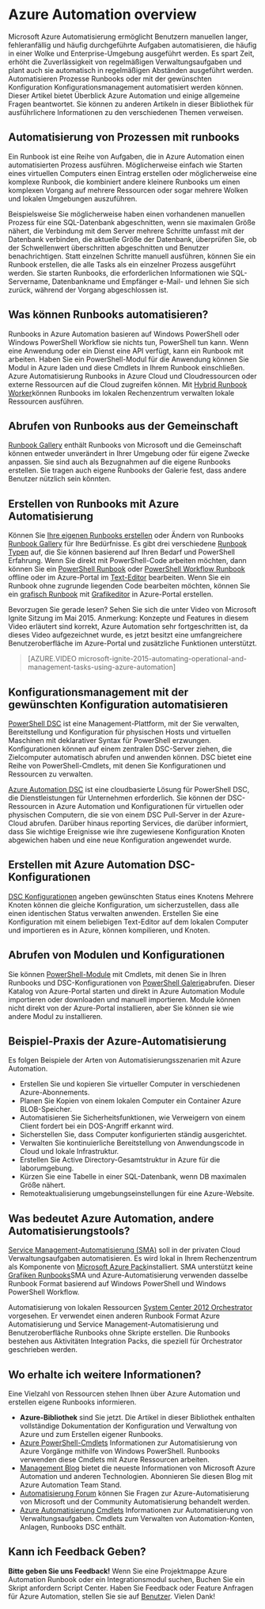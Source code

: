 <properties
    pageTitle="Was ist Azure Automatisierung | Microsoft Azure"
    description="Erfahren Sie, welchen Wert Azure Automatisierung bietet und Antworten auf häufig gestellte Fragen, die Sie erstellen, loslegen können Runbooks mit Azure Automation DSC."
    services="automation"
    documentationCenter=""
    authors="mgoedtel"
    manager="jwhit"
    editor=""
    keywords="Was ist Automatisierung Azure Automatisierung, Azure Automatisierungsbeispiele"/>
<tags
    ms.service="automation"
    ms.workload="tbd"
    ms.tgt_pltfrm="na"
    ms.devlang="na"
    ms.topic="get-started-article" 
    ms.date="05/10/2016"
    ms.author="magoedte;bwren"/>

# <a name="azure-automation-overview"></a>Azure Automation overview

Microsoft Azure Automatisierung ermöglicht Benutzern manuellen langer, fehleranfällig und häufig durchgeführte Aufgaben automatisieren, die häufig in einer Wolke und Enterprise-Umgebung ausgeführt werden. Es spart Zeit, erhöht die Zuverlässigkeit von regelmäßigen Verwaltungsaufgaben und plant auch sie automatisch in regelmäßigen Abständen ausgeführt werden. Automatisieren Prozesse Runbooks oder mit der gewünschten Konfiguration Konfigurationsmanagement automatisiert werden können. Dieser Artikel bietet Überblick Azure Automation und einige allgemeine Fragen beantwortet. Sie können zu anderen Artikeln in dieser Bibliothek für ausführlichere Informationen zu den verschiedenen Themen verweisen.


## <a name="automating-processes-with-runbooks"></a>Automatisierung von Prozessen mit runbooks

Ein Runbook ist eine Reihe von Aufgaben, die in Azure Automation einen automatisierten Prozess ausführen. Möglicherweise einfach wie Starten eines virtuellen Computers einen Eintrag erstellen oder möglicherweise eine komplexe Runbook, die kombiniert andere kleinere Runbooks um einen komplexen Vorgang auf mehrere Ressourcen oder sogar mehrere Wolken und lokalen Umgebungen auszuführen.  

Beispielsweise Sie möglicherweise haben einen vorhandenen manuellen Prozess für eine SQL-Datenbank abgeschnitten, wenn sie maximalen Größe nähert, die Verbindung mit dem Server mehrere Schritte umfasst mit der Datenbank verbinden, die aktuelle Größe der Datenbank, überprüfen Sie, ob der Schwellenwert überschritten abgeschnitten und Benutzer benachrichtigen. Statt einzelnen Schritte manuell ausführen, können Sie ein Runbook erstellen, die alle Tasks als ein einzelner Prozess ausgeführt werden. Sie starten Runbooks, die erforderlichen Informationen wie SQL-Servername, Datenbankname und Empfänger e-Mail- und lehnen Sie sich zurück, während der Vorgang abgeschlossen ist. 


## <a name="what-can-runbooks-automate"></a>Was können Runbooks automatisieren?

Runbooks in Azure Automation basieren auf Windows PowerShell oder Windows PowerShell Workflow sie nichts tun, PowerShell tun kann. Wenn eine Anwendung oder ein Dienst eine API verfügt, kann ein Runbook mit arbeiten. Haben Sie ein PowerShell-Modul für die Anwendung können Sie Modul in Azure laden und diese Cmdlets in Ihrem Runbook einschließen. Azure Automatisierung Runbooks in Azure Cloud und Cloudressourcen oder externe Ressourcen auf die Cloud zugreifen können. Mit [Hybrid Runbook Worker](automation-hybrid-runbook-worker.md)können Runbooks im lokalen Rechenzentrum verwalten lokale Ressourcen ausführen. 


## <a name="getting-runbooks-from-the-community"></a>Abrufen von Runbooks aus der Gemeinschaft

[Runbook Gallery](automation-runbook-gallery.md#runbooks-in-runbook-gallery) enthält Runbooks von Microsoft und die Gemeinschaft können entweder unverändert in Ihrer Umgebung oder für eigene Zwecke anpassen. Sie sind auch als Bezugnahmen auf die eigene Runbooks erstellen. Sie tragen auch eigene Runbooks der Galerie fest, dass andere Benutzer nützlich sein könnten. 


## <a name="creating-runbooks-with-azure-automation"></a>Erstellen von Runbooks mit Azure Automatisierung 

Können Sie [Ihre eigenen Runbooks erstellen](automation-creating-importing-runbook.md) oder Ändern von Runbooks [Runbook Gallery](http://msdn.microsoft.com/library/azure/dn781422.aspx) für Ihre Bedürfnisse. Es gibt drei verschiedene [Runbook Typen](automation-runbook-types.md) auf, die Sie können basierend auf Ihren Bedarf und PowerShell Erfahrung. Wenn Sie direkt mit PowerShell-Code arbeiten möchten, dann können Sie ein [PowerShell Runbook](automation-runbook-types.md#powershell-runbooks) oder [PowerShell Workflow Runbook](automation-runbook-types.md#powershell-workflow-runbooks) offline oder im Azure-Portal im [Text-Editor](http://msdn.microsoft.com/library/azure/dn879137.aspx) bearbeiten. Wenn Sie ein Runbook ohne zugrunde liegenden Code bearbeiten möchten, können Sie ein [grafisch Runbook](automation-runbook-types.md#graphical-runbooks) mit [Grafikeditor](automation-graphical-authoring-intro.md) in Azure-Portal erstellen. 

Bevorzugen Sie gerade lesen? Sehen Sie sich die unter Video von Microsoft Ignite Sitzung im Mai 2015. Anmerkung: Konzepte und Features in diesem Video erläutert sind korrekt, Azure Automation sehr fortgeschritten ist, da dieses Video aufgezeichnet wurde, es jetzt besitzt eine umfangreichere Benutzeroberfläche im Azure-Portal und zusätzliche Funktionen unterstützt.

> [AZURE.VIDEO microsoft-ignite-2015-automating-operational-and-management-tasks-using-azure-automation]


## <a name="automating-configuration-management-with-desired-state-configuration"></a>Konfigurationsmanagement mit der gewünschten Konfiguration automatisieren 

[PowerShell DSC](https://technet.microsoft.com/library/dn249912.aspx) ist eine Management-Plattform, mit der Sie verwalten, Bereitstellung und Konfiguration für physischen Hosts und virtuellen Maschinen mit deklarativer Syntax für PowerShell erzwungen. Konfigurationen können auf einem zentralen DSC-Server ziehen, die Zielcomputer automatisch abrufen und anwenden können. DSC bietet eine Reihe von PowerShell-Cmdlets, mit denen Sie Konfigurationen und Ressourcen zu verwalten.  

[Azure Automation DSC](automation-dsc-overview.md) ist eine cloudbasierte Lösung für PowerShell DSC, die Dienstleistungen für Unternehmen erforderlich.  Sie können der DSC-Ressourcen in Azure Automation und Konfigurationen für virtuellen oder physischen Computern, die sie von einem DSC Pull-Server in der Azure-Cloud abrufen.  Darüber hinaus reporting Services, die darüber informiert, dass Sie wichtige Ereignisse wie ihre zugewiesene Konfiguration Knoten abgewichen haben und eine neue Konfiguration angewendet wurde. 


## <a name="creating-your-own-dsc-configurations-with-azure-automation"></a>Erstellen mit Azure Automation DSC-Konfigurationen

[DSC Konfigurationen](automation-dsc-overview.md#azure-automation-dsc-terms) angeben gewünschten Status eines Knotens  Mehrere Knoten können die gleiche Konfiguration, um sicherzustellen, dass alle einen identischen Status verwalten anwenden.  Erstellen Sie eine Konfiguration mit einem beliebigen Text-Editor auf dem lokalen Computer und importieren es in Azure, können kompilieren, und Knoten.


## <a name="getting-modules-and-configurations"></a>Abrufen von Modulen und Konfigurationen 

Sie können [PowerShell-Module](automation-runbook-gallery.md#modules-in-powershell-gallery) mit Cmdlets, mit denen Sie in Ihren Runbooks und DSC-Konfigurationen von [PowerShell Galerie](http://www.powershellgallery.com/)abrufen. Dieser Katalog von Azure-Portal starten und direkt in Azure Automation Module importieren oder downloaden und manuell importieren. Module können nicht direkt von der Azure-Portal installieren, aber Sie können sie wie andere Modul zu installieren. 


## <a name="example-practical-applications-of-azure-automation"></a>Beispiel-Praxis der Azure-Automatisierung 

Es folgen Beispiele der Arten von Automatisierungsszenarien mit Azure Automation. 

* Erstellen Sie und kopieren Sie virtueller Computer in verschiedenen Azure-Abonnements. 
* Planen Sie Kopien von einem lokalen Computer ein Container Azure BLOB-Speicher. 
* Automatisieren Sie Sicherheitsfunktionen, wie Verweigern von einem Client fordert bei ein DOS-Angriff erkannt wird. 
* Sicherstellen Sie, dass Computer konfigurierten ständig ausgerichtet.
* Verwalten Sie kontinuierliche Bereitstellung von Anwendungscode in Cloud und lokale Infrastruktur. 
* Erstellen Sie Active Directory-Gesamtstruktur in Azure für die laborumgebung. 
* Kürzen Sie eine Tabelle in einer SQL-Datenbank, wenn DB maximalen Größe nähert. 
* Remoteaktualisierung umgebungseinstellungen für eine Azure-Website. 


## <a name="how-does-azure-automation-relate-to-other-automation-tools"></a>Was bedeutet Azure Automation, andere Automatisierungstools?

[Service Management-Automatisierung (SMA)](http://technet.microsoft.com/library/dn469260.aspx) soll in der privaten Cloud Verwaltungsaufgaben automatisieren. Es wird lokal in Ihrem Rechenzentrum als Komponente von [Microsoft Azure Pack](https://www.microsoft.com/en-us/server-cloud/)installiert. SMA unterstützt keine [Grafiken Runbooks](automation-graphical-authoring-intro.md)SMA und Azure-Automatisierung verwenden dasselbe Runbook Format basierend auf Windows PowerShell und Windows PowerShell Workflow.  

Automatisierung von lokalen Ressourcen [System Center 2012 Orchestrator](http://technet.microsoft.com/library/hh237242.aspx) vorgesehen. Er verwendet einen anderen Runbook Format Azure Automatisierung und Service Management-Automatisierung und Benutzeroberfläche Runbooks ohne Skripte erstellen. Die Runbooks bestehen aus Aktivitäten Integration Packs, die speziell für Orchestrator geschrieben werden. 


## <a name="where-can-i-get-more-information"></a>Wo erhalte ich weitere Informationen? 

Eine Vielzahl von Ressourcen stehen Ihnen über Azure Automation und erstellen eigene Runbooks informieren. 

* **Azure-Bibliothek** sind Sie jetzt. Die Artikel in dieser Bibliothek enthalten vollständige Dokumentation der Konfiguration und Verwaltung von Azure und zum Erstellen eigener Runbooks. 
* [Azure PowerShell-Cmdlets](http://msdn.microsoft.com/library/jj156055.aspx) Informationen zur Automatisierung von Azure Vorgänge mithilfe von Windows PowerShell. Runbooks verwenden diese Cmdlets mit Azure Ressourcen arbeiten. 
* [Management Blog](https://azure.microsoft.com/blog/tag/azure-automation/) bietet die neueste Informationen von Microsoft Azure Automation und anderen Technologien. Abonnieren Sie diesen Blog mit Azure Automation Team Stand. 
* [Automatisierung Forum](http://go.microsoft.com/fwlink/p/?LinkId=390561) können Sie Fragen zur Azure-Automatisierung von Microsoft und der Community Automatisierung behandelt werden. 
* [Azure Automatisierung Cmdlets](https://msdn.microsoft.com/library/mt244122.aspx) Informationen zur Automatisierung von Verwaltungsaufgaben. Cmdlets zum Verwalten von Automation-Konten, Anlagen, Runbooks DSC enthält.


## <a name="can-i-provide-feedback"></a>Kann ich Feedback Geben? 

**Bitte geben Sie uns Feedback!** Wenn Sie eine Projektmappe Azure Automation Runbook oder ein Integrationsmodul suchen, Buchen Sie ein Skript anfordern Script Center. Haben Sie Feedback oder Feature Anfragen für Azure Automation, stellen Sie sie auf [Benutzer](http://feedback.windowsazure.com/forums/34192--general-feedback). Vielen Dank! 


